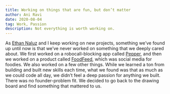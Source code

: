 ```yaml
---
title: Working on things that are fun, but don’t matter
author: Ani Ravi
date: 2020-08-04
tag: Work, Passion
description: Not everything is worth working on.
---
```


As [Ethan Naluz](https://medium.com/u/89fcd3585f72) and I keep working on new projects, something we’ve found up until now is that we’ve never worked on something that we deeply cared about. We first worked on a robocall-blocking app called [Pepper](https://callpepper.co/#/), and then we worked on a product called [FoodFeed](https://foodfeed.live/), which was social media for foodies. We also worked on a few other things. While we learned a ton from building and built new skills each time, what we found was that as much as we could code all day, we didn’t feel a deep passion for anything we built. There was no founder-problem fit. We decided to go back to the drawing board and find something that mattered to us.
